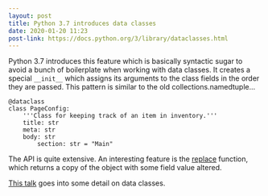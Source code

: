```yaml
---
layout: post
title: Python 3.7 introduces data classes
date: 2020-01-20 11:23
post-link: https://docs.python.org/3/library/dataclasses.html
---
```


Python 3.7 introduces this feature which is basically syntactic sugar to avoid a bunch of boilerplate when working with data classes. It creates a special `__init__` which assigns its arguments to the class fields in the order they are passed. This pattern is similar to the old collections.namedtuple...

```
@dataclass
class PageConfig:
    '''Class for keeping track of an item in inventory.'''
    title: str
    meta: str
    body: str
		section: str = "Main"
```

The API is quite extensive. An interesting feature is the [replace](https://www.youtube.com/watch?v=T-TwcmT6Rcw) function, which returns a copy of the object with some field value altered.

[This talk](https://www.youtube.com/watch?v=T-TwcmT6Rcw) goes into some detail on data classes.
